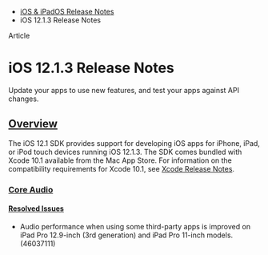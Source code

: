 - [iOS & iPadOS Release Notes](https://developer.apple.com/documentation/ios-ipados-release-notes)
- iOS 12.1.3 Release Notes

Article

# iOS 12.1.3 Release Notes

Update your apps to use new features, and test your apps against API changes.

## [Overview](https://developer.apple.com/documentation/ios-ipados-release-notes/ios-12_1_3-release-notes#overview)

The iOS 12.1 SDK provides support for developing iOS apps for iPhone, iPad, or iPod touch devices running iOS 12.1.3. The SDK comes bundled with Xcode 10.1 available from the Mac App Store. For information on the compatibility requirements for Xcode 10.1, see [Xcode Release Notes](https://developer.apple.com/documentation/Xcode-Release-Notes).

### [Core Audio](https://developer.apple.com/documentation/ios-ipados-release-notes/ios-12_1_3-release-notes#Core-Audio)

#### [Resolved Issues](https://developer.apple.com/documentation/ios-ipados-release-notes/ios-12_1_3-release-notes#Resolved-Issues)

- Audio performance when using some third-party apps is improved on iPad Pro 12.9-inch (3rd generation) and iPad Pro 11-inch models. (46037111)
